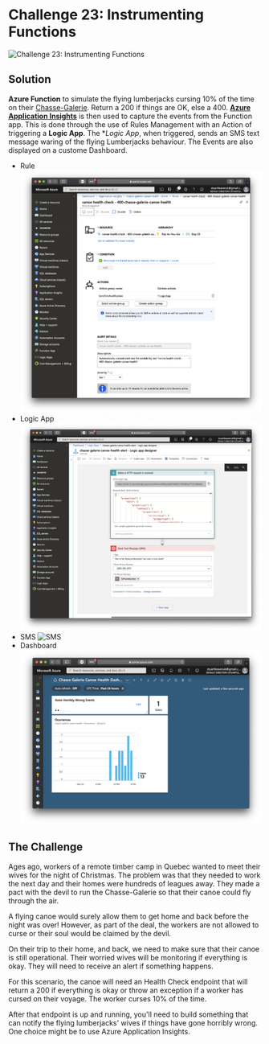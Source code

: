 # Challenge 23: Instrumenting Functions

![Challenge 23: Instrumenting Functions](https://res.cloudinary.com/jen-looper/image/upload/v1576685466/images/challenge-23_zn5pub.jpg)

## Solution

**Azure Function** to simulate the flying lumberjacks cursing 10% of the time on their [Chasse-Galerie](https://en.wikipedia.org/wiki/Chasse-galerie). Return a 200 if things are OK, else a 400. **[Azure Application Insights](https://docs.microsoft.com/azure/azure-functions/functions-monitoring?WT.mc_id=25daysofserverless-github-cxa)** is then used to capture the events from the Function app. This is done through the use of Rules Management with an Action of triggering a **Logic App**. The **Logic App*, when triggered, sends an SMS text message waring of the flying Lumberjacks behaviour.
The Events are also displayed on a custome Dashboard.

* Rule
![Rule](screenshots/rule.png)
* Logic App
![Logic App](screenshots/logic-app.png)
* SMS
![SMS](screenshots/sms.png)
* Dashboard
![Dashboard](screenshots/Dashboard.png)

## The Challenge

Ages ago, workers of a remote timber camp in Quebec wanted to meet their wives for the night of Christmas. The problem was that they needed to work the next day and their homes were hundreds of leagues away. They made a pact with the devil to run the Chasse-Galerie so that their canoe could fly through the air.

A flying canoe would surely allow them to get home and back before the night was over! However, as part of the deal, the workers are not allowed to curse or their soul would be claimed by the devil.

On their trip to their home, and back, we need to make sure that their canoe is still operational. Their worried wives will be monitoring if everything is okay. They will need to receive an alert if something happens.

For this scenario, the canoe will need an Health Check endpoint that will return a 200 if everything is okay or throw an exception if a worker has cursed on their voyage. The worker curses 10% of the time.

After that endpoint is up and running, you'll need to build something that can notify the flying lumberjacks' wives if things have gone horribly wrong. One choice might be to use Azure Application Insights.
